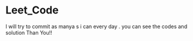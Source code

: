 # Leet_Code
I will try to commit as manya s i can every day .
you can see the codes and solution
Than You!!
